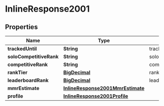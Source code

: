 
# InlineResponse2001

## Properties
Name | Type | Description | Notes
------------ | ------------- | ------------- | -------------
**trackedUntil** | **String** | tracked_until |  [optional]
**soloCompetitiveRank** | **String** | solo_competitive_rank |  [optional]
**competitiveRank** | **String** | competitive_rank |  [optional]
**rankTier** | [**BigDecimal**](BigDecimal.md) | rank_tier |  [optional]
**leaderboardRank** | [**BigDecimal**](BigDecimal.md) | leaderboard_rank |  [optional]
**mmrEstimate** | [**InlineResponse2001MmrEstimate**](InlineResponse2001MmrEstimate.md) |  |  [optional]
**profile** | [**InlineResponse2001Profile**](InlineResponse2001Profile.md) |  |  [optional]



